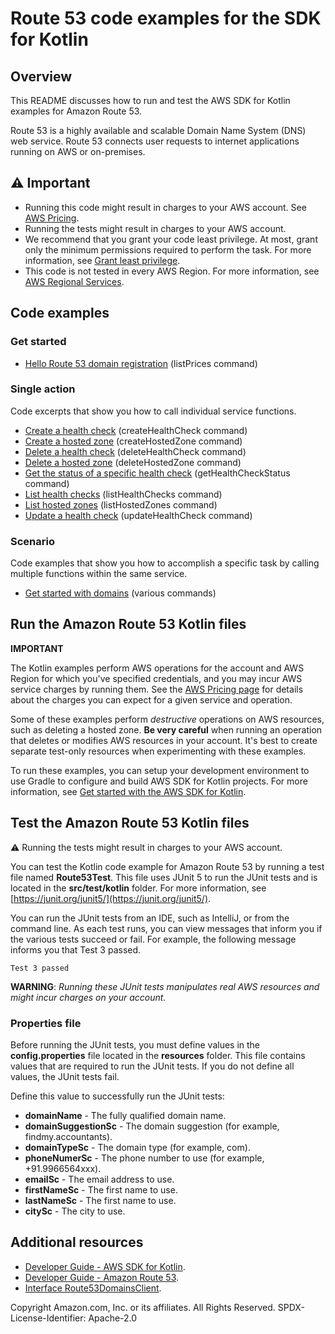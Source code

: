 # Route 53 code examples for the SDK for Kotlin

## Overview
This README discusses how to run and test the AWS SDK for Kotlin examples for Amazon Route 53.

Route 53 is a highly available and scalable Domain Name System (DNS) web service. Route 53 connects user requests to internet applications running on AWS or on-premises.

## ⚠️ Important
* Running this code might result in charges to your AWS account. See [AWS Pricing](https://aws.amazon.com/pricing/).
* Running the tests might result in charges to your AWS account.
* We recommend that you grant your code least privilege. At most, grant only the minimum permissions required to perform the task. For more information, see [Grant least privilege](https://docs.aws.amazon.com/IAM/latest/UserGuide/best-practices.html#grant-least-privilege). 
* This code is not tested in every AWS Region. For more information, see [AWS Regional Services](https://aws.amazon.com/about-aws/global-infrastructure/regional-product-services).

## Code examples

### Get started

- [Hello Route 53 domain registration](https://github.com/awsdocs/aws-doc-sdk-examples/blob/main/kotlin/services/route53/src/main/kotlin/com/kotlin/route/HelloRoute53.kt) (listPrices command)

### Single action

Code excerpts that show you how to call individual service functions.

- [Create a health check](https://github.com/awsdocs/aws-doc-sdk-examples/blob/main/kotlin/services/route53/src/main/kotlin/com/kotlin/route/CreateHealthCheck.kt) (createHealthCheck command)
- [Create a hosted zone](https://github.com/awsdocs/aws-doc-sdk-examples/blob/main/kotlin/services/route53/src/main/kotlin/com/kotlin/route/CreateHostedZone.kt) (createHostedZone command)
- [Delete a health check](https://github.com/awsdocs/aws-doc-sdk-examples/blob/main/kotlin/services/route53/src/main/kotlin/com/kotlin/route/DeleteHealthCheck.kt) (deleteHealthCheck command)
- [Delete a hosted zone](https://github.com/awsdocs/aws-doc-sdk-examples/blob/main/kotlin/services/route53/src/main/kotlin/com/kotlin/route/DeleteHostedZone.kt) (deleteHostedZone command)
- [Get the status of a specific health check](https://github.com/awsdocs/aws-doc-sdk-examples/blob/main/kotlin/services/route53/src/main/kotlin/com/kotlin/route/GetHealthCheckStatus.kt) (getHealthCheckStatus command)
- [List health checks](https://github.com/awsdocs/aws-doc-sdk-examples/blob/main/kotlin/services/route53/src/main/kotlin/com/kotlin/route/ListHealthChecks.kt) (listHealthChecks command)
- [List hosted zones](https://github.com/awsdocs/aws-doc-sdk-examples/blob/main/kotlin/services/route53/src/main/kotlin/com/kotlin/route/ListHostedZones.kt) (listHostedZones command)
- [Update a health check](https://github.com/awsdocs/aws-doc-sdk-examples/blob/main/kotlin/services/route53/src/main/kotlin/com/kotlin/route/UpdateHealthCheck.kt) (updateHealthCheck command)

### Scenario 

Code examples that show you how to accomplish a specific task by calling multiple functions within the same service.

- [Get started with domains](https://github.com/awsdocs/aws-doc-sdk-examples/blob/main/kotlin/services/route53/src/main/kotlin/com/kotlin/route/Route53Scenario.kt) (various commands)

## Run the Amazon Route 53 Kotlin files

**IMPORTANT**

The Kotlin examples perform AWS operations for the account and AWS Region for which you've specified credentials, and you may incur AWS service charges by running them. See the [AWS Pricing page](https://aws.amazon.com/pricing/) for details about the charges you can expect for a given service and operation.

Some of these examples perform *destructive* operations on AWS resources, such as deleting a hosted zone. **Be very careful** when running an operation that deletes or modifies AWS resources in your account. It's best to create separate test-only resources when experimenting with these examples.

To run these examples, you can setup your development environment to use Gradle to configure and build AWS SDK for Kotlin projects. For more information, 
see [Get started with the AWS SDK for Kotlin](https://docs.aws.amazon.com/sdk-for-kotlin/latest/developer-guide/get-started.html). 

 ## Test the Amazon Route 53 Kotlin files
 
 ⚠️ Running the tests might result in charges to your AWS account.

You can test the Kotlin code example for Amazon Route 53 by running a test file named **Route53Test**. This file uses JUnit 5 to run the JUnit tests and is located in the **src/test/kotlin** folder. For more information, see [https://junit.org/junit5/](https://junit.org/junit5/).

You can run the JUnit tests from an IDE, such as IntelliJ, or from the command line. As each test runs, you can view messages that inform you if the various tests succeed or fail. For example, the following message informs you that Test 3 passed.

	Test 3 passed

**WARNING**: _Running these JUnit tests manipulates real AWS resources and might incur charges on your account._

 ### Properties file
Before running the JUnit tests, you must define values in the **config.properties** file located in the **resources** folder. This file contains values that are required to run the JUnit tests. If you do not define all values, the JUnit tests fail.

Define this value to successfully run the JUnit tests:

- **domainName** - The fully qualified domain name.
- **domainSuggestionSc** - The domain suggestion (for example, findmy.accountants).
- **domainTypeSc** - The domain type (for example, com).
- **phoneNumerSc** - The phone number to use (for example, +91.9966564xxx).
- **emailSc** - The email address to use.
- **firstNameSc** - The first name to use.
- **lastNameSc** - The first name to use.
- **citySc** - The city to use.

## Additional resources
* [Developer Guide - AWS SDK for Kotlin](https://docs.aws.amazon.com/sdk-for-kotlin/latest/developer-guide/home.html).
* [Developer Guide - Amazon Route 53](https://docs.aws.amazon.com/Route53/latest/DeveloperGuide/Welcome.html).
* [Interface Route53DomainsClient](https://sdk.amazonaws.com/kotlin/api/latest/route53domains/aws.sdk.kotlin.services.route53domains/-route53-domains-client/index.html).

Copyright Amazon.com, Inc. or its affiliates. All Rights Reserved. SPDX-License-Identifier: Apache-2.0
